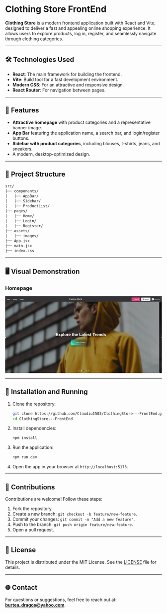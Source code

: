 
# Clothing Store FrontEnd

**Clothing Store** is a modern frontend application built with React and Vite, designed to deliver a fast and appealing online shopping experience. It allows users to explore products, log in, register, and seamlessly navigate through clothing categories.

---

## 🛠️ Technologies Used
- **React**: The main framework for building the frontend.
- **Vite**: Build tool for a fast development environment.
- **Modern CSS**: For an attractive and responsive design.
- **React Router**: For navigation between pages.

---

## 🚀 Features
- **Attractive homepage** with product categories and a representative banner image.
- **App Bar** featuring the application name, a search bar, and login/register buttons.
- **Sidebar with product categories**, including blouses, t-shirts, jeans, and sneakers.
- A modern, desktop-optimized design.

---

## 📂 Project Structure
```plaintext
src/
├── components/
│   ├── AppBar/
│   ├── Sidebar/
│   ├── ProductList/
├── pages/
│   ├── Home/
│   ├── Login/
│   ├── Register/
├── assets/
│   ├── images/
├── App.jsx
├── main.jsx
├── index.css
```

---

## 🖥️ Visual Demonstration
### Homepage
![Homepage](./fashion.png)

---

## 🔧 Installation and Running
1. Clone the repository:
   ```bash
   git clone https://github.com/Claudiu1503/ClothingStore---FrontEnd.git
   cd ClothingStore---FrontEnd
   ```

2. Install dependencies:
   ```bash
   npm install
   ```

3. Run the application:
   ```bash
   npm run dev
   ```

4. Open the app in your browser at `http://localhost:5173`.

---

## 🤝 Contributions
Contributions are welcome! Follow these steps:
1. Fork the repository.
2. Create a new branch: `git checkout -b feature/new-feature`.
3. Commit your changes: `git commit -m "Add a new feature"`.
4. Push to the branch: `git push origin feature/new-feature`.
5. Open a pull request.

---

## 📄 License
This project is distributed under the MIT License. See the [LICENSE](LICENSE) file for details.

---

## 🌐 Contact
For questions or suggestions, feel free to reach out at: **burtea_dragos@yahoo.com**.
